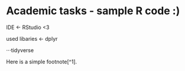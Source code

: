 # Academic tasks - sample R code  :)

IDE <- RStudio <3

used libaries <- dplyr

⋅⋅⋅tidyverse

Here is a simple footnote[^1].
